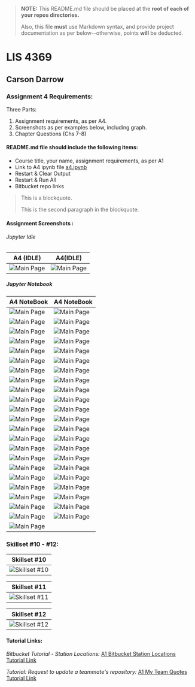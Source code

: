 > **NOTE:** This README.md file should be placed at the **root of each of your repos directories.**
>
>Also, this file **must** use Markdown syntax, and provide project documentation as per below--otherwise, points **will** be deducted.
>

# LIS 4369

## Carson Darrow

### Assignment 4 Requirements:

Three Parts:

1. Assignment requirements, as per A4.
2. Screenshots as per examples below, including graph.
3. Chapter Questions (Chs 7-8)


#### README.md file should include the following items:

* Course title, your name, assignment requirements, as per A1
* Link to A4 ipynb file [a4.ipynb](a4.ipynb)
* Restart & Clear Output
* Restart & Run All
* Bitbucket repo links



> This is a blockquote.
> 
> This is the second paragraph in the blockquote.
>

#### Assignment Screenshots :

###### Jupyter Idle

| A4 (IDLE) | A4(IDLE) | 
| -------------- | -------------- |
| ![Main Page](img/1idle.png) | ![Main Page](img/2idle.png) |

##### Jupyter Notebook

| A4 NoteBook | A4 NoteBook |
| -------------- | -------------- |
| ![Main Page](img/1.png) | ![Main Page](img/2.png)
| ![Main Page](img/3.png) | ![Main Page](img/4.png)
| ![Main Page](img/5.png) | ![Main Page](img/6.png)
| ![Main Page](img/7.png) | ![Main Page](img/8.png)
| ![Main Page](img/9.png) | ![Main Page](img/10.png)
| ![Main Page](img/11.png) | ![Main Page](img/12.png)
| ![Main Page](img/13.png) | ![Main Page](img/14.png)
| ![Main Page](img/15.png) | ![Main Page](img/16.png)
| ![Main Page](img/17.png) | ![Main Page](img/18.png)
| ![Main Page](img/19.png) | ![Main Page](img/20.png)
| ![Main Page](img/21.png) | ![Main Page](img/22.png)
| ![Main Page](img/23.png) | ![Main Page](img/24.png)
| ![Main Page](img/25.png) | ![Main Page](img/26.png)
| ![Main Page](img/27.png) | ![Main Page](img/28.png)
| ![Main Page](img/29.png) | ![Main Page](img/30.png)
| ![Main Page](img/31.png) | ![Main Page](img/32.png)
| ![Main Page](img/33.png) | ![Main Page](img/34.png)
| ![Main Page](img/35.png) | ![Main Page](img/36.png)
| ![Main Page](img/37.png) | ![Main Page](img/38.png)
| ![Main Page](img/39.png) | ![Main Page](img/40.png)
| ![Main Page](img/41.png) | ![Main Page](img/42.png)
| ![Main Page](img/43.png) | ![Main Page](img/44.png)
| ![Main Page](img/45.png) | 



### Skillset #10 - #12:

| Skillset #10 |
| -------------- |
| ![Skillset #10](img/ss10.png) |

| Skillset #11 |
| -------------- |
![Skillset #11](img/ss11.png) | 

| Skillset #12 |
| -------------- |
![Skillset #12](img/ss12.png) |






#### Tutorial Links:

*Bitbucket Tutorial - Station Locations:*
[A1 Bitbucket Station Locations Tutorial Link](https://bitbucket.org/cbd19a/bitbucketstationlocations/ "Bitbucket Station Locations")

*Tutorial: Request to update a teammate's repository:*
[A1 My Team Quotes Tutorial Link](https://bitbucket.org/username/myteamquotes/ "My Team Quotes Tutorial")

